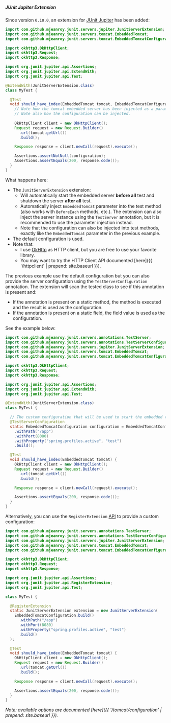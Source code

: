 ##### JUnit Jupiter Extension

Since version `0.10.0`, an extension for [JUnit Jupiter](https://junit.org/junit5/docs/current/user-guide) has been added:

```java
import com.github.mjeanroy.junit.servers.jupiter.JunitServerExtension;
import com.github.mjeanroy.junit.servers.tomcat.EmbeddedTomcat;
import com.github.mjeanroy.junit.servers.tomcat.EmbeddedTomcatConfiguration;

import okhttp3.OkHttpClient;
import okhttp3.Request;
import okhttp3.Response;

import org.junit.jupiter.api.Assertions;
import org.junit.jupiter.api.ExtendWith;
import org.junit.jupiter.api.Test;

@ExtendWith(JunitServerExtension.class)
class MyTest {

  @Test
  void should_have_index(EmbeddedTomcat tomcat, EmbeddedTomcatConfiguration configuration) {
    // Note how the tomcat embedded server has been injected as a parameter of the test method.
    // Note also how the configuration can be injected.
  
    OkHttpClient client = new OkHttpClient();
    Request request = new Request.Builder()
      .url(tomcat.getUrl())
      .build();

    Response response = client.newCall(request).execute();

    Assertions.assertNotNull(configuration);
    Assertions.assertEquals(200, response.code());
  }
}
```

What happens here:

- The `JunitServerExtension` extension:
  - Will automatically start the embedded server **before all** test and shutdown the server **after all** test.
  - Automatically inject `EmbeddedTomcat` parameter into the test method (also works with `BeforeEach` methods, etc.). The extension can also inject
    the server instance using the `TestServer` annotation, but it is recommended to use the parameter injection instead.
  - Note that the configuration can also be injected into test methods, exactly like the `EmbeddedTomcat` parameter in the previous example.
- The default configuration is used.
- Note that:
  - I use [OkHttp](http://square.github.io/okhttp/) as HTTP client, but you are free to use your favorite library.
  - You may want to try the HTTP Client API documented [here]({{ '/httpclient' | prepend: site.baseurl }}).

The previous example use the default configuration but you can also provide the server configuration using the `TestServerConfiguration` annotation. The extension will scan the tested class to see if this annotation is present and:
- If the annotation is present on a static method, the method is executed and the result is used as the configuration.
- If the annotation is present on a static field, the field value is used as the configuration.

See the example below:

```java
import com.github.mjeanroy.junit.servers.annotations.TestServer;
import com.github.mjeanroy.junit.servers.annotations.TestServerConfiguration;
import com.github.mjeanroy.junit.servers.jupiter.JunitServerExtension;
import com.github.mjeanroy.junit.servers.tomcat.EmbeddedTomcat;
import com.github.mjeanroy.junit.servers.tomcat.EmbeddedTomcatConfiguration;

import okhttp3.OkHttpClient;
import okhttp3.Request;
import okhttp3.Response;

import org.junit.jupiter.api.Assertions;
import org.junit.jupiter.api.ExtendWith;
import org.junit.jupiter.api.Test;

@ExtendWith(JunitServerExtension.class)
class MyTest {

  // The custom configuration that will be used to start the embedded tomcat server.
  @TestServerConfiguration
  static EmbeddedTomcatConfiguration configuration = EmbeddedTomcatConfiguration.build()
    .withPath("/app")
    .withPort(8080)
    .withProperty("spring.profiles.active", "test")
    .build();

  @Test
  void should_have_index(EmbeddedTomcat tomcat) {
    OkHttpClient client = new OkHttpClient();
    Request request = new Request.Builder()
      .url(tomcat.getUrl())
      .build();

    Response response = client.newCall(request).execute();

    Assertions.assertEquals(200, response.code());
  }
}
```

Alternatively, you can use the `RegisterExtension` [API](https://junit.org/junit5/docs/current/user-guide/#extensions-registration) to provide a custom configuration:

```java
import com.github.mjeanroy.junit.servers.annotations.TestServer;
import com.github.mjeanroy.junit.servers.annotations.TestServerConfiguration;
import com.github.mjeanroy.junit.servers.jupiter.JunitServerExtension;
import com.github.mjeanroy.junit.servers.tomcat.EmbeddedTomcat;
import com.github.mjeanroy.junit.servers.tomcat.EmbeddedTomcatConfiguration;

import okhttp3.OkHttpClient;
import okhttp3.Request;
import okhttp3.Response;

import org.junit.jupiter.api.Assertions;
import org.junit.jupiter.api.RegisterExtension;
import org.junit.jupiter.api.Test;

class MyTest {

  @RegisterExtension
  static JunitServerExtension extension = new JunitServerExtension(
    EmbeddedTomcatConfiguration.build()
      .withPath("/app")
      .withPort(8080)
      .withProperty("spring.profiles.active", "test")
      .build()
  );

  @Test
  void should_have_index(EmbeddedTomcat tomcat) {
    OkHttpClient client = new OkHttpClient();
    Request request = new Request.Builder()
      .url(tomcat.getUrl())
      .build();

    Response response = client.newCall(request).execute();

    Assertions.assertEquals(200, response.code());
  }
}
```

*Note: available options are documented [here]({{ '/tomcat/configuration' | prepend: site.baseurl }}).*
